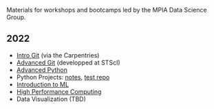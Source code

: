 Materials for workshops and bootcamps led by the MPIA Data Science Group.

## 2022

- [Intro Git](https://swcarpentry.github.io/git-novice/) (via the Carpentries)
- [Advanced Git](https://ivastar.github.io/advanced-git/) (developped at STScI)
- [Advanced Python](mpi-astronomy/data_science_training_materials/blob/master/advanced-python-solutions.ipynb)
- Python Projects: [notes](https://docs.google.com/document/d/1gHV4PHSxUCxbxcTKGq01JwF0e--JiNq5OCNE7rM_wMQ/edit?usp=sharing), [test repo](https://github.com/ivastar/structrure_test_repo)
- [Introduction to ML](mpi-astronomy/data_science_training_materials/blob/master/intro-ml.ipynb)
- [High Performance Computing](mpi-astronomy/data_science_training_materials/blob/master/advanced-sci-computing.ipynb)
- Data Visualization (TBD)
